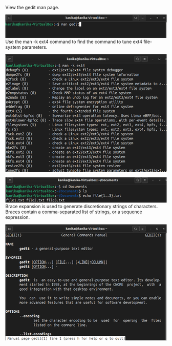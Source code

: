 View the gedit man page. 

![touch command](pic5.png)
Use the man -k ext4 command to find the command to tune ext4 file-system parameters. 


![touch command](pic7.png)

![touch command](pic8.png)
Brace expansion is used to generate discretionary strings of characters. Braces contain a comma-separated list of strings, or a sequence expression.

![touch command](pic6.png)
